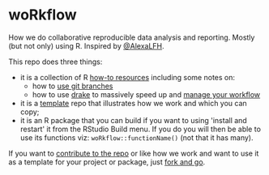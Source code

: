 # woRkflow

How we do collaborative reproducible data analysis and reporting. Mostly (but not only) using R. Inspired by [@AlexaLFH](https://twitter.com/AlexaLFH/status/1261633918782013440).

This repo does three things:

 * it is a collection of R [how-to resources](resources.md) including some notes on:
   * how to [use git branches](gitBranches.md) 
   * how to use [drake](https://docs.ropensci.org/drake/) to massively speed up and [manage your workflow](https://milesmcbain.xyz/the-drake-post/)
 * it is a [template](template.md) repo that illustrates how we work and which you can copy;
 * it is an R package that you can build if you want to using 'install and restart' it from the RStudio Build menu. If you do you will then be able to use its functions viz: `woRkflow::functionName()` (not that it has many).

If you want to [contribute to the repo](CONTRIBUTING.md) or like how we work and want to use it as a template for your project or package, just [fork and go](https://happygitwithr.com/fork-and-clone.html).
